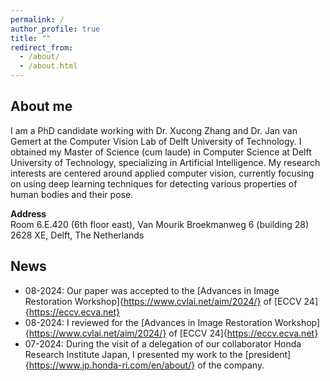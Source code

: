 ```yaml
---
permalink: /
author_profile: true
title: ""
redirect_from: 
  - /about/
  - /about.html
---
```


About me
------
I am a PhD candidate working with Dr. Xucong Zhang and Dr. Jan van Gemert at the Computer Vision Lab of Delft University of Technology. I obtained my Master of Science (cum laude) in Computer Science at Delft University of Technology, specializing in Artificial Intelligence. My research interests are centered around applied computer vision, currently focusing on using deep learning techniques for detecting various properties of human bodies and their pose.

**Address**\
Room 6.E.420 (6th floor east), Van Mourik Broekmanweg 6 (building 28)
2628 XE, Delft, The Netherlands


News 
------
* 08-2024: Our paper was accepted to the [Advances in Image Restoration Workshop]{https://www.cvlai.net/aim/2024/} of [ECCV 24]{https://eccv.ecva.net}
* 08-2024: I reviewed for the [Advances in Image Restoration Workshop]{https://www.cvlai.net/aim/2024/} of [ECCV 24]{https://eccv.ecva.net}
* 07-2024: During the visit of a delegation of our collaborator Honda Research Institute Japan, I presented my work to the [president]{https://www.jp.honda-ri.com/en/about/} of the company. 
